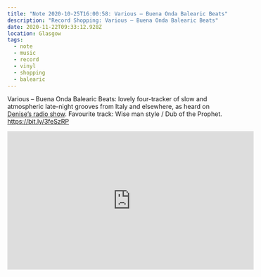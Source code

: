 ```yaml
---
title: "Note 2020-10-25T16:00:58: Various ‎– Buena Onda Balearic Beats"
description: "Record Shopping: Various ‎– Buena Onda Balearic Beats"
date: 2020-11-22T09:33:12.928Z
location: Glasgow
tags:
  - note
  - music
  - record
  - vinyl
  - shopping
  - balearic
---
```

Various – Buena Onda Balearic Beats: lovely four-tracker of slow and atmospheric late-night grooves from Italy and elsewhere, as heard on [Denise’s radio show](https://dublab.de/broadcasts/watching-like-nobodys-dancing-din-daa-daa-october-2020/). Favourite track: Wise man style / Dub of the Prophet. <https://bit.ly/3feSzRP> <div class="aspect-ratio-wide"><iframe title="Lucas Croon – Japon" width="560" height="315" src="https://www.youtube-nocookie.com/embed/QVt99311d4A" frameborder="0" allow="accelerometer; autoplay; clipboard-write; encrypted-media; gyroscope; picture-in-picture" allowfullscreen></iframe></div>
